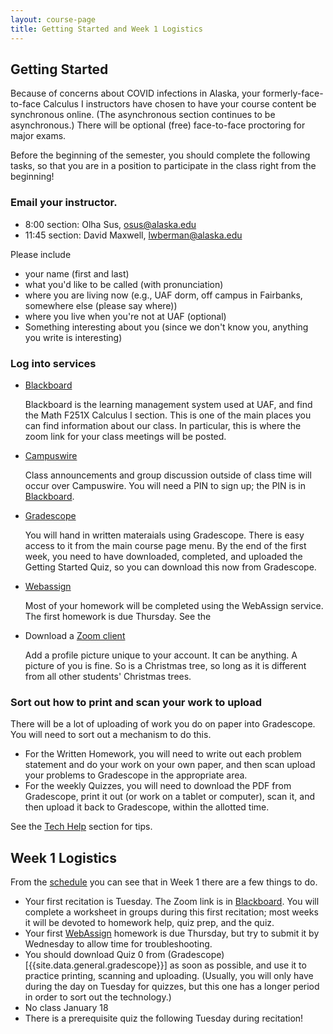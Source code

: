 ```yaml
---
layout: course-page
title: Getting Started and Week 1 Logistics
---
```


## Getting Started

Because of concerns about COVID infections in Alaska, your formerly-face-to-face Calculus I instructors have chosen to have your course content be synchronous online. (The asynchronous section continues to be asynchronous.) There will be optional (free) face-to-face proctoring for major exams.


Before the beginning of the semester, you should complete the following tasks, so that you are in a position to participate in the class right from the beginning!

###  Email your instructor.

- 8:00 section: Olha Sus, osus@alaska.edu
- 11:45 section: David Maxwell, lwberman@alaska.edu

Please include 

- your name (first and last)
- what you'd like to be called (with pronunciation)
- where you are living now (e.g., UAF dorm, off campus in Fairbanks, somewhere else (please say where))
- where you live when you're not at UAF (optional)
- Something interesting about you (since we don't know you, anything you write is interesting)


### Log into services
    
*   [Blackboard](https://classes.alaska.edu)

    Blackboard is the learning management system used at UAF, and find the Math F251X Calculus I section. This is one of the main places you can find information about our class. In particular, this is where the zoom link for your class meetings will be posted.

*   [Campuswire]({{site.data.general.campuswire}}) 

    Class announcements and group discussion outside of class time will occur over Campuswire.  You will need a PIN to sign up; the PIN is in [Blackboard](http://classes.alaska.edu).

*   [Gradescope]({{site.data.general.gradescope}})

    You will hand in written materaials using Gradescope.  There is easy access to it from the main course page menu. By the end of the first week, you need to have downloaded, completed, and uploaded the Getting Started Quiz, so you can download this now from Gradescope.

*   [Webassign](webassign)

    Most of your homework will be completed using the WebAssign service.  The first homework is due Thursday.  See the 

*   Download a [Zoom client](https://zoom.us)

    Add a profile picture unique to your account. It can be anything.  A picture of you is fine.  So is a Christmas tree, so long as it is different from all other students' Christmas trees.

### Sort out how to print and scan your work to upload 

There will be a lot of uploading of work you do on paper into Gradescope. You will need to sort out a mechanism to do this.

- For the Written Homework, you will need to write out each problem statement and do your work on your own paper, and then scan upload your problems to Gradescope in the appropriate area.
- For the weekly Quizzes, you will need to download the PDF from Gradescope, print it out (or work on a tablet or computer), scan it, and then upload it back to Gradescope, within the allotted time.

See the [Tech Help](techHelp) section for tips.

## Week 1 Logistics

From the [schedule](assets/general/Spring2021/MATH251-Schedule.pdf) you can see that in Week 1 there are a few things to do.

- Your first recitation is Tuesday.  The Zoom link is in [Blackboard](https://classes.alaska.edu). You will complete a worksheet in groups during this first recitation; most weeks it will be devoted to homework help, quiz prep, and the quiz.
- Your first [WebAssign](webassign) homework is due Thursday, but try to submit it by Wednesday to allow time for troubleshooting.
- You should download Quiz 0 from 
(Gradescope)[{{site.data.general.gradescope}}] as soon as possible, and use it to practice printing, scanning and uploading. (Usually, you will only have during the day on Tuesday for quizzes, but this one has a longer period in order to sort out the technology.)
- No class January 18
- There is a prerequisite quiz the following Tuesday during recitation!
